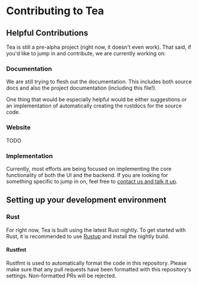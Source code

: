 # Contributing to Tea
## Helpful Contributions
Tea is still a pre-alpha project (right now, it doesn't even work). That said,
if you'd like to jump in and contribute, we are currently working on:

### Documentation
We are still trying to flesh out the documentation. This includes both source
docs and also the project documentation (including this file!).

One thing that would be especially helpful would be either suggestions or an
implementation of automatically creating the rustdocs for the source code.

### Website
TODO

### Implementation
Currently, most efforts are being focused on implementing the core functionality
of both the UI and the backend. If you are looking for something specific to
jump in on, feel free to [contact us and talk it up](TODO).

## Setting up your development environment
### Rust
For right now, Tea is built using the latest Rust nightly. To get started with
Rust, it is recommended to use [Rustup](https://rustup.sh) and install the
nightly build.

#### Rustfmt
Rustfmt is used to automatically format the code in this repository. Please make
sure that any pull requests have been formatted with this repository's settings.
Non-formatted PRs will be rejected.

